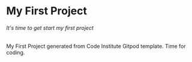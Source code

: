 # My First Project
###### It's time to get start my first project

My First Project generated from Code Institute Gitpod template. Time for coding. 
